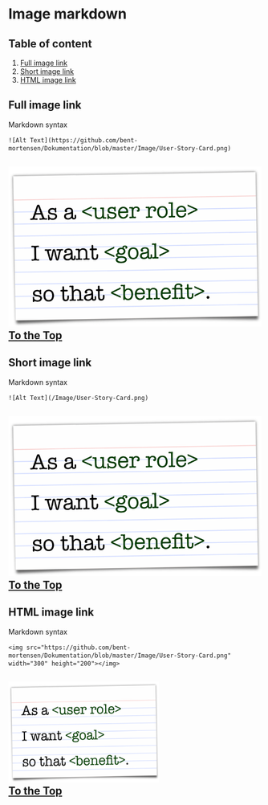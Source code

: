 <a name="top"></a>


# Image markdown
## Table of content 
1. [Full image link](#example1)
2. [Short image link](#example2)
3. [HTML image link](#example3)

<a name="example1"></a>
## Full image link

Markdown syntax
```
![Alt Text](https://github.com/bent-mortensen/Dokumentation/blob/master/Image/User-Story-Card.png)
```
![Alt Text](https://github.com/bent-mortensen/Dokumentation/blob/master/Image/User-Story-Card.png)  
[To the Top](#top)
---
<a name="example2"></a>
## Short image link

Markdown syntax
```
![Alt Text](/Image/User-Story-Card.png)
```
![Alt Text](/Image/User-Story-Card.png)  
[To the Top](#top)
---
<a name="example3"></a>
## HTML image link

Markdown syntax
```
<img src="https://github.com/bent-mortensen/Dokumentation/blob/master/Image/User-Story-Card.png" width="300" height="200"></img>
```
<img src="https://github.com/bent-mortensen/Dokumentation/blob/master/Image/User-Story-Card.png" width="300" height="200"></img>  
[To the Top](#top)
---
